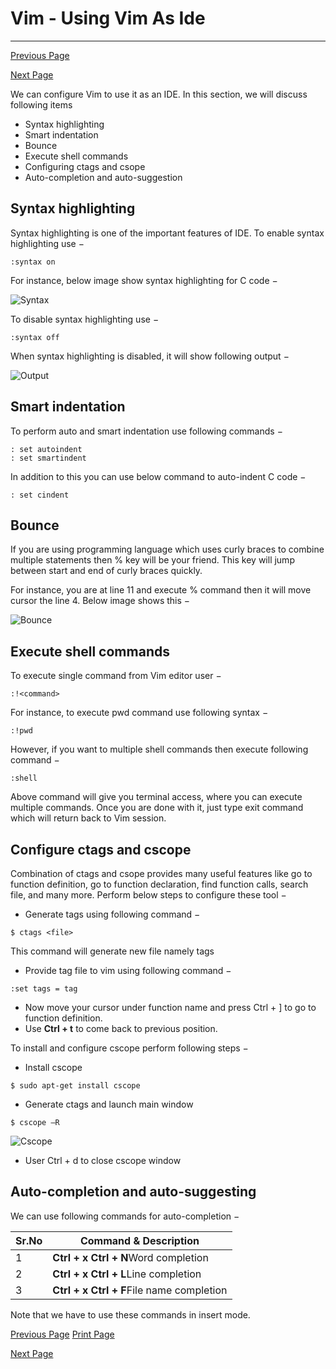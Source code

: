 # Vim - Using Vim As Ide

------



[ Previous Page](https://www.tutorialspoint.com/vim/vim_plug_ins.htm)

[Next Page ](https://www.tutorialspoint.com/vim/vim_remote_file_editing.htm)

We can configure Vim to use it as an IDE. In this section, we will discuss following items

- Syntax highlighting
- Smart indentation
- Bounce
- Execute shell commands
- Configuring ctags and csope
- Auto-completion and auto-suggestion

## Syntax highlighting

Syntax highlighting is one of the important features of IDE. To enable syntax highlighting use −

```
:syntax on
```

For instance, below image show syntax highlighting for C code −

![Syntax](https://www.tutorialspoint.com/vim/images/syntax.jpg)

To disable syntax highlighting use −

```
:syntax off
```

When syntax highlighting is disabled, it will show following output −

![Output](https://www.tutorialspoint.com/vim/images/output.jpg)

## Smart indentation

To perform auto and smart indentation use following commands −

```
: set autoindent 
: set smartindent
```

In addition to this you can use below command to auto-indent C code −

```
: set cindent
```

## Bounce

If you are using programming language which uses curly braces to combine multiple statements then % key will be your friend. This key will jump between start and end of curly braces quickly.

For instance, you are at line 11 and execute % command then it will move cursor the line 4. Below image shows this −

![Bounce](https://www.tutorialspoint.com/vim/images/bounce.jpg)

## Execute shell commands

To execute single command from Vim editor user −

```
:!<command>
```

For instance, to execute pwd command use following syntax −

```
:!pwd
```

However, if you want to multiple shell commands then execute following command −

```
:shell
```

Above command will give you terminal access, where you can execute multiple commands. Once you are done with it, just type exit command which will return back to Vim session.

## Configure ctags and cscope

Combination of ctags and csope provides many useful features like go to function definition, go to function declaration, find function calls, search file, and many more. Perform below steps to configure these tool −

- Generate tags using following command −

```
$ ctags <file>
```

This command will generate new file namely tags

- Provide tag file to vim using following command −

```
:set tags = tag
```

- Now move your cursor under function name and press Ctrl + ] to go to function definition.
- Use **Ctrl + t** to come back to previous position.

To install and configure cscope perform following steps −

- Install cscope

```
$ sudo apt-get install cscope
```

- Generate ctags and launch main window

```
$ cscope –R
```



![Cscope](https://www.tutorialspoint.com/vim/images/cscope.jpg)

- User Ctrl + d to close cscope window

## Auto-completion and auto-suggesting

We can use following commands for auto-completion −

| Sr.No | Command & Description                     |
| ----- | ----------------------------------------- |
| 1     | **Ctrl + x Ctrl + N**Word completion      |
| 2     | **Ctrl + x Ctrl + L**Line completion      |
| 3     | **Ctrl + x Ctrl + F**File name completion |

Note that we have to use these commands in insert mode.

[ Previous Page](https://www.tutorialspoint.com/vim/vim_plug_ins.htm) [ Print Page](javascript:printPage();)

[Next Page ](https://www.tutorialspoint.com/vim/vim_remote_file_editing.htm)
